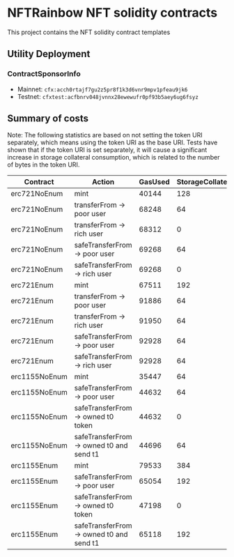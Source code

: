 # NFTRainbow NFT solidity contracts

This project contains the NFT solidity contract templates

## Utility Deployment

### ContractSponsorInfo

* Mainnet: `cfx:acch0rtajf7gu2z5pr8f1k3d6vnr9mpv1pfeau9jk6`
* Testnet: `cfxtest:acfbnrv048jvnnx28ewewufr0pf93b5aey6ug6fsyz`

## Summary of costs

Note: The following statistics are based on not setting the token URI separately, which means using the token URI as the base URI. Tests have shown that if the token URI is set separately, it will cause a significant increase in storage collateral consumption, which is related to the number of bytes in the token URI.

Contract|Action|GasUsed|StorageCollateral|hash
-|-|-|-|-
erc721NoEnum|mint|40144|128|0x2cde364600936a0343d7f8dc164bab6e932ca31551ce3c44dcb90facade100e8
erc721NoEnum|transferFrom -> poor user|68248|64|0xfe8d3f492926a918778576dde635bffc9f181cacd7cba9d9c8d2755635d573f1
erc721NoEnum|transferFrom -> rich user|68312|0|0x4c4aedfc3d6b51559aed55fb2af28cd6c9eba6c73c26f7d839dee7972deea1bb
erc721NoEnum|safeTransferFrom -> poor user|69268|64|0x0c4a07c1f352557e7ff77fd9c4d9ee2fa77eb7a4c36d8b6180b2aa9dfe9ae491
erc721NoEnum|safeTransferFrom -> rich user|69268|0|0x9aec1116bcab8062c70ae4dce19f047abb3185425f2c8d52e57987db324543a1
erc721Enum|mint|67511|192|0x8dd83ff0e913cfc5b403dd1262981d3631fbe19e0028804ba122f72026a34500
erc721Enum|transferFrom -> poor user|91886|64|0xcd95cc3d3ce8b2d2e3391faca3a39c8cca4d6d99b10a21f71b32e875b6ae26fa
erc721Enum|transferFrom -> rich user|91950|64|0xef7699a4016d137af1b5bf1c388a6a2fc4742de3dfe7e5c99924298092a10c81
erc721Enum|safeTransferFrom -> poor user|92928|64|0x49bd4b536d3afabdf79092d8b7b983c1c748725aa929ae1f789b4d51c2f090cb
erc721Enum|safeTransferFrom -> rich user|92928|64|0x8ed5119e9df85bec9fc65636a60d75d3c10ebce8e5488c568abb9b0bf8e767ae
erc1155NoEnum|mint|35447|64|0x154182ed127b366b62e84d424a4f6f7020a15118bb7638a711cfa8a97921c2e5
erc1155NoEnum|safeTransferFrom -> poor user|44632|64|0x94016192f735f24e7db45e6da5ef9a8b523e9df7936b5da842a3ba561a90e148
erc1155NoEnum|safeTransferFrom -> owned t0 token|44632|0|0xb0e902a13447a754887863739ccd46e303be99559f861ea92a0d0bb326871435
erc1155NoEnum|safeTransferFrom -> owned t0 and send t1|44696|64|0xb1c58417dc03a142f52f6a5b8cabede1798b1b9e5fc79d04eb172444a13e4430
erc1155Enum|mint|79533|384|0x01da14c175dd4a02e5ada176d9002d11151deaa6216c3c0eb0608aaaf466f637
erc1155Enum|safeTransferFrom -> poor user|65054|192|0xd38bda59b29b1bdd0cb89691fd0b669be94736537a3c2cda1806b21517c9db0b
erc1155Enum|safeTransferFrom -> owned t0 token|47198|0|0xdf01423973b13b348a1b0ea1d7a537c8d2c4706b9f6e4b28f945f2c408621fbb
erc1155Enum|safeTransferFrom -> owned t0 and send t1|65118|192|0x17db75409ec286b9672ef9a910aa6c381dc250bb8d107a7de357bb63af926440

